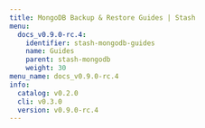 ```yaml
---
title: MongoDB Backup & Restore Guides | Stash
menu:
  docs_v0.9.0-rc.4:
    identifier: stash-mongodb-guides
    name: Guides
    parent: stash-mongodb
    weight: 30
menu_name: docs_v0.9.0-rc.4
info:
  catalog: v0.2.0
  cli: v0.3.0
  version: v0.9.0-rc.4
---
```


